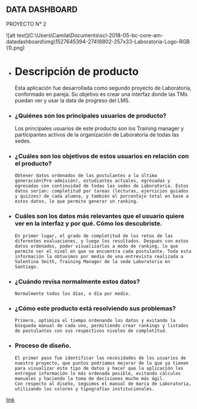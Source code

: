 ## DATA DASHBOARD
  PROYECTO N° 2
   
![alt text](C:\Users\Camila\Documents\scl-2018-05-bc-core-am-datadashboard\img\1527645394-27418802-257x33-Laboratoria-Logo-RGB (1).png)


+ # Descripción de producto
 
    Esta aplicación fue desarrollada como segundo proyecto de Laboratoria, conformado en pareja.
    Su objetivo es crear una interfaz donde las TMs puedan ver y usar la data de progreso del LMS. 
 

+ ###	¿Quiénes son los principales usuarios de producto?

    Los principales usuarios de este producto son los Training manager y participantes activos de la organización de Laboratoria de todas las sedes.
 
+ ### ¿Cuáles son los objetivos de estos usuarios en relación con el producto?
 
      Obtener datos ordenados de las postulantes a la última generación(Pre-admisión), estudiantes actuales, egresadas y egresadas con continuidad de todas las sedes de Laboratoria. Estos datos serían: completitud por tareas (lecturas, ejercicios guiados y quizzes) de cada alumna, y también el porcentaje total en base a estos datos, lo que permite generar un ranking.

+ ### Cuáles son los datos más relevantes que el usuario quiere ver en la interfaz y por qué. Cómo los descubriste.

      En primer lugar, el grado de completitud de los retos de las diferentes evaluaciones, y luego los resultados. Después con estos datos ordenados, poder visualizarlos a modo de ranking, lo que permite ver el nivel en que se encuentra cada postulante. Toda esta información la obtuvimos por medio de una entrevista realizada a Valentina Smith, Training Manager de la sede Laboratoria en Santiago.

+ ###	¿Cuándo revisa normalmente estos datos?

      Normalmente todos los días, o día por medio.

+ ### ¿Cómo este producto está resolviendo sus problemas?

      Primero, optimiza el tiempo ordenando los datos y evitando la búsqueda manual de cada uno, permitiendo crear rankings y listados de postulantes con sus respectivos niveles de completitud.

+ ### Proceso de diseño.

      El primer paso fue identificar las necesidades de los usuarios de nuestro proyecto, que puntos podríamos mejorar de lo que ya tienen para visualizar este tipo de datos y hacer que la aplicación les entregue información lo más ordenada posible, evitando cálculos manuales y haciendo la toma de decisiones mucho más ágil.
      Con respecto al diseño, seguimos el manual de marca de Laboratoria, utilizando los colores y tipografías institucionales. 




[link](https://github.com) 
